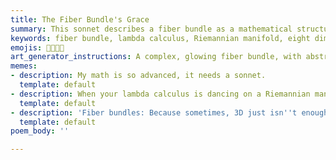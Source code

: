 ```yaml
---
title: The Fiber Bundle's Grace
summary: This sonnet describes a fiber bundle as a mathematical structure where lambda calculus dances on a Riemannian manifold in eight dimensions, preserving unitary space and revealing mathematical truths through vector fields and geodesics. It emphasizes the intricate connections and the beauty of this abstract concept.
keywords: fiber bundle, lambda calculus, Riemannian manifold, eight dimensions, unitary space, vector field, geodesics, mathematical truths, connections, abstraction, beauty, logic
emojis: 🌌🔢✨📜
art_generator_instructions: A complex, glowing fiber bundle, with abstract representations of lambda calculus expressions dancing on its surface. The surface itself is a subtly curved, shimmering Riemannian manifold, extending into eight dimensions (perhaps hinted at by multiple layers or perspectives). Glowing lines represent vector fields and geodesics, revealing hidden mathematical truths. The overall feeling should be one of profound intellectual beauty, intricate complexity, and the elegance of abstract mathematical structures.
memes:
- description: My math is so advanced, it needs a sonnet.
  template: default
- description: When your lambda calculus is dancing on a Riemannian manifold.
  template: default
- description: 'Fiber bundles: Because sometimes, 3D just isn''t enough.'
  template: default
poem_body: ''

---
```

